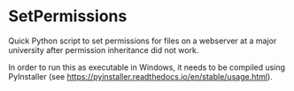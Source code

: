 # SetPermissions
Quick Python script to set permissions for files on a webserver at a major university after permission inheritance did not work.

In order to run this as executable in Windows, it needs to be compiled using PyInstaller (see https://pyinstaller.readthedocs.io/en/stable/usage.html).
